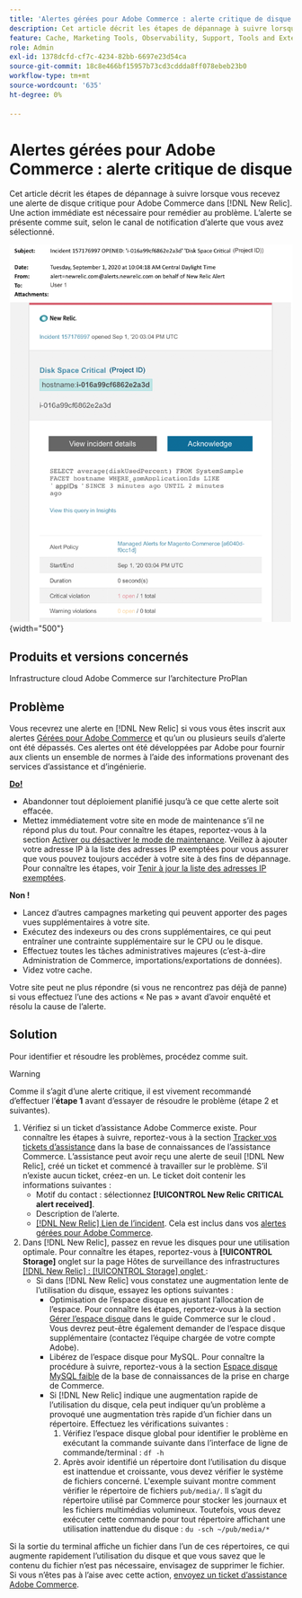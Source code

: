 ```yaml
---
title: 'Alertes gérées pour Adobe Commerce : alerte critique de disque'
description: Cet article décrit les étapes de dépannage à suivre lorsque vous recevez une alerte de disque critique pour Adobe Commerce dans  [!DNL New Relic]. Une action immédiate est nécessaire pour remédier au problème.
feature: Cache, Marketing Tools, Observability, Support, Tools and External Services
role: Admin
exl-id: 1378dcfd-cf7c-4234-82bb-6697e23d54ca
source-git-commit: 18c8e466bf15957b73cd3cddda8ff078ebeb23b0
workflow-type: tm+mt
source-wordcount: '635'
ht-degree: 0%

---
```


# Alertes gérées pour Adobe Commerce : alerte critique de disque

Cet article décrit les étapes de dépannage à suivre lorsque vous recevez une alerte de disque critique pour Adobe Commerce dans [!DNL New Relic]. Une action immédiate est nécessaire pour remédier au problème. L’alerte se présente comme suit, selon le canal de notification d’alerte que vous avez sélectionné.

![alerte critique de disque](../../assets/managed-alerts/disk-critical-magento-managed.png){width="500"}

## Produits et versions concernés

Infrastructure cloud Adobe Commerce sur l’architecture ProPlan

## Problème

Vous recevrez une alerte en [!DNL New Relic] si vous vous êtes inscrit aux alertes [Gérées pour Adobe Commerce](managed-alerts-for-magento-commerce.md) et qu’un ou plusieurs seuils d’alerte ont été dépassés. Ces alertes ont été développées par Adobe pour fournir aux clients un ensemble de normes à l’aide des informations provenant des services d’assistance et d’ingénierie.

<u> **Do!** </u>

* Abandonner tout déploiement planifié jusqu’à ce que cette alerte soit effacée.
* Mettez immédiatement votre site en mode de maintenance s’il ne répond plus du tout. Pour connaître les étapes, reportez-vous à la section [ Activer ou désactiver le mode de maintenance](https://experienceleague.adobe.com/fr/docs/commerce-operations/installation-guide/tutorials/maintenance-mode). Veillez à ajouter votre adresse IP à la liste des adresses IP exemptées pour vous assurer que vous pouvez toujours accéder à votre site à des fins de dépannage. Pour connaître les étapes, voir [Tenir à jour la liste des adresses IP exemptées](https://experienceleague.adobe.com/fr/docs/commerce-operations/installation-guide/tutorials/maintenance-mode#maintain-the-list-of-exempt-ip-addresses).

**Non !**

* Lancez d’autres campagnes marketing qui peuvent apporter des pages vues supplémentaires à votre site.
* Exécutez des indexeurs ou des crons supplémentaires, ce qui peut entraîner une contrainte supplémentaire sur le CPU ou le disque.
* Effectuez toutes les tâches administratives majeures (c’est-à-dire Administration de Commerce, importations/exportations de données).
* Videz votre cache.

Votre site peut ne plus répondre (si vous ne rencontrez pas déjà de panne) si vous effectuez l’une des actions « Ne pas » avant d’avoir enquêté et résolu la cause de l’alerte.

## Solution

Pour identifier et résoudre les problèmes, procédez comme suit.

>[!WARNING]
>
>Comme il s’agit d’une alerte critique, il est vivement recommandé d’effectuer l’**étape 1** avant d’essayer de résoudre le problème (étape 2 et suivantes).

1. Vérifiez si un ticket d’assistance Adobe Commerce existe. Pour connaître les étapes à suivre, reportez-vous à la section [Tracker vos tickets d’assistance](https://experienceleague.adobe.com/fr/docs/commerce-knowledge-base/kb/help-center-guide/magento-help-center-user-guide#track-support-case) dans la base de connaissances de l’assistance Commerce. L’assistance peut avoir reçu une alerte de seuil [!DNL New Relic], créé un ticket et commencé à travailler sur le problème. S’il n’existe aucun ticket, créez-en un. Le ticket doit contenir les informations suivantes :
   * Motif du contact : sélectionnez **[!UICONTROL New Relic CRITICAL alert received]**.
   * Description de l’alerte.
   * [[!DNL New Relic] Lien de l’incident](https://docs.newrelic.com/docs/alerts/incident-management/view-event-details-incidents/). Cela est inclus dans vos [alertes gérées pour Adobe Commerce](managed-alerts-for-magento-commerce.md).
1. Dans [!DNL New Relic], passez en revue les disques pour une utilisation optimale. Pour connaître les étapes, reportez-vous à **[!UICONTROL Storage]** onglet sur la page Hôtes de surveillance des infrastructures [[!DNL New Relic]  : [!UICONTROL Storage] onglet ](https://docs.newrelic.com/docs/infrastructure/infrastructure-ui-pages/infra-hosts-ui-page/#storage) :
   * Si dans [!DNL New Relic] vous constatez une augmentation lente de l’utilisation du disque, essayez les options suivantes :
      * Optimisation de l’espace disque en ajustant l’allocation de l’espace. Pour connaître les étapes, reportez-vous à la section [Gérer l’espace disque](https://experienceleague.adobe.com/docs/commerce-cloud-service/user-guide/develop/storage/manage-disk-space.html?lang=fr) dans le guide Commerce sur le cloud . Vous devrez peut-être également demander de l’espace disque supplémentaire (contactez l’équipe chargée de votre compte Adobe).
      * Libérez de l’espace disque pour MySQL. Pour connaître la procédure à suivre, reportez-vous à la section [Espace disque MySQL faible](https://experienceleague.adobe.com/fr/docs/commerce-knowledge-base/kb/troubleshooting/database/mysql-disk-space-is-low-on-magento-commerce-cloud) de la base de connaissances de la prise en charge de Commerce.
      * Si [!DNL New Relic] indique une augmentation rapide de l’utilisation du disque, cela peut indiquer qu’un problème a provoqué une augmentation très rapide d’un fichier dans un répertoire. Effectuez les vérifications suivantes :
         1. Vérifiez l’espace disque global pour identifier le problème en exécutant la commande suivante dans l’interface de ligne de commande/terminal : `df -h`
         1. Après avoir identifié un répertoire dont l’utilisation du disque est inattendue et croissante, vous devez vérifier le système de fichiers concerné. L&#39;exemple suivant montre comment vérifier le répertoire de fichiers `pub/media/`. Il s’agit du répertoire utilisé par Commerce pour stocker les journaux et les fichiers multimédias volumineux. Toutefois, vous devez exécuter cette commande pour tout répertoire affichant une utilisation inattendue du disque : `du -sch ~/pub/media/*`

Si la sortie du terminal affiche un fichier dans l’un de ces répertoires, ce qui augmente rapidement l’utilisation du disque et que vous savez que le contenu du fichier n’est pas nécessaire, envisagez de supprimer le fichier. Si vous n’êtes pas à l’aise avec cette action, [envoyez un ticket d’assistance Adobe Commerce](https://experienceleague.adobe.com/fr/docs/commerce-knowledge-base/kb/help-center-guide/magento-help-center-user-guide#support-case).
